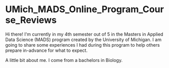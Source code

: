 # UMich_MADS_Online_Program_Course_Reviews

Hi there!  I'm currently in my 4th semester out of 5 in the Masters in Applied Data Science (MADS) program created by the University of Michigan.  I am going to share some experiences I had during this program to help others prepare in-advance for what to expect.

A little bit about me.  I come from a bachelors in Biology.  
